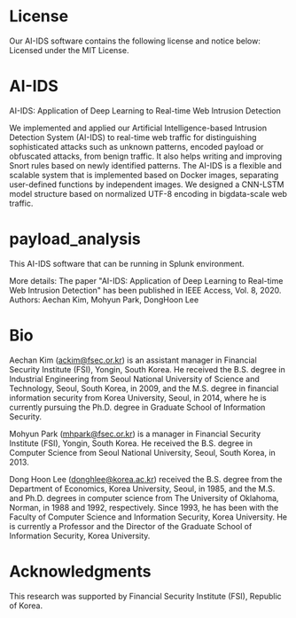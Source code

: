# License 
Our AI-IDS software contains the following license and notice below: Licensed under the MIT License. 

# AI-IDS
AI-IDS: Application of Deep Learning to Real-time Web Intrusion Detection

We implemented and applied our Artificial Intelligence-based Intrusion Detection System (AI-IDS) to real-time web traffic for distinguishing sophisticated attacks such as unknown patterns, encoded payload or obfuscated attacks, from benign traffic. It also helps writing and improving Snort rules based on newly identified patterns. The AI-IDS is a flexible and scalable system that is implemented based on Docker images, separating user-defined functions by independent images. We designed a CNN-LSTM model structure based on normalized UTF-8 encoding in bigdata-scale web traffic.

# payload_analysis
This AI-IDS software that can be running in Splunk environment.

More details:
 The paper "AI-IDS: Application of Deep Learning to Real-time Web Intrusion Detection" has been published in IEEE Access, Vol. 8, 2020.
 Authors: Aechan Kim, Mohyun Park, DongHoon Lee 


# Bio
Aechan Kim (ackim@fsec.or.kr) is an assistant manager in Financial Security Institute (FSI), Yongin, South Korea. He received the B.S. degree in Industrial Engineering from Seoul National University of Science and Technology, Seoul, South Korea, in 2009, and the M.S. degree in financial information security from Korea University, Seoul, in 2014, where he is currently pursuing the Ph.D. degree in Graduate School of Information Security. 

Mohyun Park (mhpark@fsec.or.kr) is a manager in Financial Security Institute (FSI), Yongin, South Korea. He received the B.S. degree in Computer Science from Seoul National University, Seoul, South Korea, in 2013. 

Dong Hoon Lee (donghlee@korea.ac.kr) received the B.S. degree from the Department of Economics, Korea University, Seoul, in 1985, and the M.S. and Ph.D. degrees in computer science from The University of Oklahoma, Norman, in 1988 and 1992, respectively. Since 1993, he has been with the Faculty of Computer Science and Information Security, Korea University. He is currently a Professor and the Director of the Graduate School of Information Security, Korea University.

# Acknowledgments
This research was supported by Financial Security Institute (FSI), Republic of Korea.
